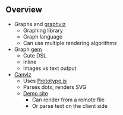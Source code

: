## Overview

- Graphs and [graphviz](http://graphviz.org)
  - Graphing library
  - Graph language
  - Can use multiple rendering algorithms
- Graph [gem](http://github.com/seattlerb/graph)
  - Cute DSL
  - Inline
  - Images vs text output
- [Canviz](http://code.google.com/p/canviz)
  - Uses [Prototype.js](http://prototypejs.org)
  - Parses dotx, renders SVG
  - [Demo site](http://ryandesign.com/canviz)
    - Can render from a remote file
    - Or parse text on the client side

